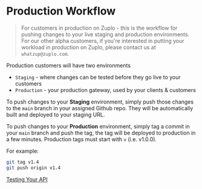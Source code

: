 # Production Workflow

> For customers in production on Zuplo - this is the workflow for pushing
> changes to your live staging and production environments. For our other alpha
> customers, if you're interested in putting your workload in production on
> Zuplo, please contact us at `whatzup@zuplo.com`.

Production customers will have two environments

- `Staging` - where changes can be tested before they go live to your customers
- `Production` - your production gateway, used by your clients & customers

To push changes to your **Staging** environment, simply push those changes to
the `main` branch in your assigned Github repo. They will be automatically built
and deployed to your staging URL.

To push changes to your **Production** environment, simply tag a commit in your
`main` branch and push the tag, the tag will be deployed to production in a few
minutes. Production tags must start with `v` (i.e. v1.0.0).

For example:

```bash
git tag v1.4
git push origin v1.4
```

[Testing Your API](/guides/testing-your-api)
